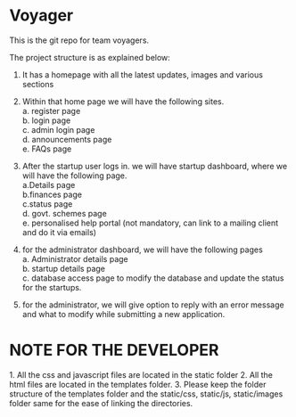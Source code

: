 # Voyager
This is the git repo for team voyagers. 


The project structure is as explained below:

1. It has a homepage with all the latest updates, images and various sections
2. Within that home page we will have the following sites.</br>
    a. register page</br>
    b. login page</br>
    c. admin login page</br>
    d. announcements page</br>
    e. FAQs page</br>

3. After the startup user logs in. we will have startup dashboard, where we will have the following page.</br>
    a.Details page </br>
    b.finances page </br>
    c.status page</br>
    d. govt. schemes page</br>
    e. personalised help portal (not mandatory, can link to a mailing client and do it via emails)</br>

4. for the administrator dashboard, we will have the following pages</br>
    a. Administrator details page</br>
    b. startup details page</br>
    c. database access page to modify the database and update the status for the startups.</br>


5. for the administrator, we will give option to reply with an error message and what to modify while submitting a new application.



<h1>NOTE FOR THE DEVELOPER</h1>
1. All the css and javascript files are located in the static folder
2. All the html files are located in the templates folder.
3. Please keep the folder structure of the templates folder and the static/css, static/js, static/images folder same for the ease of linking the directories.